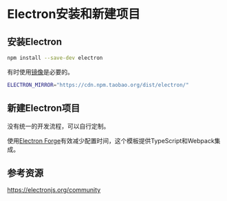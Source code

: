 # Electron安装和新建项目

## 安装Electron

```sh
npm install --save-dev electron
```

有时使用[镜像](https://electronjs.org/docs/tutorial/installation#%E9%95%9C%E5%83%8F)是必要的。

```sh
ELECTRON_MIRROR="https://cdn.npm.taobao.org/dist/electron/"
```

## 新建Electron项目

没有统一的开发流程，可以自行定制。

使用[Electron Forge](https://github.com/electron-userland/electron-forge)有效减少配置时间，这个模板提供TypeScript和Webpack集成。

## 参考资源

<https://electronjs.org/community>
